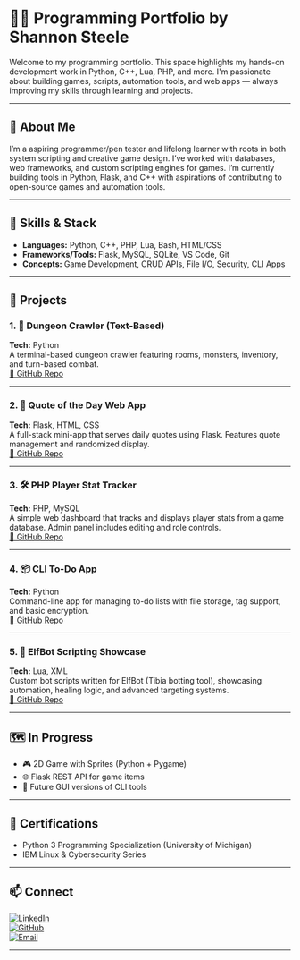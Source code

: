 # 👨‍💻 Programming Portfolio by Shannon Steele

Welcome to my programming portfolio. This space highlights my hands-on development work in Python, C++, Lua, PHP, and more. I'm passionate about building games, scripts, automation tools, and web apps — always improving my skills through learning and projects.

---

## 🧠 About Me

I’m a aspiring programmer/pen tester and lifelong learner with roots in both system scripting and creative game design. I’ve worked with databases, web frameworks, and custom scripting engines for games. I’m currently building tools in Python, Flask, and C++ with aspirations of contributing to open-source games and automation tools.

---

## 🧰 Skills & Stack

- **Languages:** Python, C++, PHP, Lua, Bash, HTML/CSS
- **Frameworks/Tools:** Flask, MySQL, SQLite, VS Code, Git
- **Concepts:** Game Development, CRUD APIs, File I/O, Security, CLI Apps

---

## 🚧 Projects

### 1. 🧙 Dungeon Crawler (Text-Based)
**Tech:** Python  
A terminal-based dungeon crawler featuring rooms, monsters, inventory, and turn-based combat.  
[🔗 GitHub Repo](https://github.com/SDSteele/dungeon-crawler)

---

### 2. 💬 Quote of the Day Web App
**Tech:** Flask, HTML, CSS  
A full-stack mini-app that serves daily quotes using Flask. Features quote management and randomized display.  
[🔗 GitHub Repo](https://github.com/SDSteele/quote-of-the-day)

---

### 3. 🛠️ PHP Player Stat Tracker
**Tech:** PHP, MySQL  
A simple web dashboard that tracks and displays player stats from a game database. Admin panel includes editing and role controls.  
[🔗 GitHub Repo](https://github.com/SDSteele/player-stats)

---

### 4. 📦 CLI To-Do App
**Tech:** Python  
Command-line app for managing to-do lists with file storage, tag support, and basic encryption.  
[🔗 GitHub Repo](https://github.com/SDSteele/todo-cli)

---

### 5. 🧠 ElfBot Scripting Showcase
**Tech:** Lua, XML  
Custom bot scripts written for ElfBot (Tibia botting tool), showcasing automation, healing logic, and advanced targeting systems.  
[🔗 GitHub Repo](https://github.com/SDSteele/elfbot-scripts)

---

## 🗺️ In Progress

- 🎮 2D Game with Sprites (Python + Pygame)
- 🌐 Flask REST API for game items
- 📱 Future GUI versions of CLI tools

---

## 📜 Certifications

- Python 3 Programming Specialization (University of Michigan)
- IBM Linux & Cybersecurity Series

---

## 📫 Connect  
[![LinkedIn](https://img.shields.io/badge/LinkedIn-blue?style=for-the-badge&logo=linkedin)](https://www.linkedin.com/in/shannon-steele26/)  
[![GitHub](https://img.shields.io/badge/GitHub-black?style=for-the-badge&logo=github)](https://github.com/SDSteele)  
[![Email](https://img.shields.io/badge/Email-red?style=for-the-badge&logo=gmail)](mailto:steele4cc@hmail.com)

---
